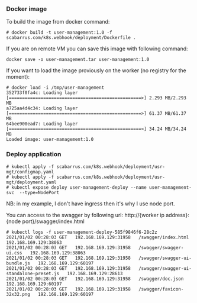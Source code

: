 ### Docker image 
To build the image from docker command:
```
# docker build -t user-management:1.0 -f scabarrus.com/k8s.webhook/deployment/Dockerfile . 
```

If you are on remote VM you can save this image with following command:
```
docker save -o user-management.tar user-management:1.0
```

If you want to load the image proviously on the worker (no registry for the moment):<br>
```
# docker load -i /tmp/user-management
352733f0fa4c: Loading layer [==================================================>] 2.293 MB/2.293 MB
a725aa4d4c34: Loading layer [==================================================>] 61.37 MB/61.37 MB
64bee900ead7: Loading layer [==================================================>] 34.24 MB/34.24 MB
Loaded image: user-management:1.0
```

### Deploy application
```
# kubectl apply -f scabarrus.com/k8s.webhook/deployment/usr-mgt/configmap.yaml
# kubectl apply -f scabarrus.com/k8s.webhook/deployment/usr-mgt/deployment.yaml
# kubectl expose deploy user-management-deploy --name user-management-svc  --type=NodePort
```
NB: in my example, I don't have ingress then it's why I use node port.

You can access to the swagger by following url:
http://{worker ip address}:{node port}/swagger/index.html

```
# kubectl logs -f user-management-deploy-585f9846f6-28c2z
2021/01/02 00:28:03 GET   192.168.169.129:31958   /swagger/index.html   192.168.169.129:38063
2021/01/02 00:28:03 GET   192.168.169.129:31958   /swagger/swagger-ui.css   192.168.169.129:38063
2021/01/02 00:28:03 GET   192.168.169.129:31958   /swagger/swagger-ui-bundle.js   192.168.169.129:60197
2021/01/02 00:28:03 GET   192.168.169.129:31958   /swagger/swagger-ui-standalone-preset.js   192.168.169.129:28613
2021/01/02 00:28:03 GET   192.168.169.129:31958   /swagger/doc.json   192.168.169.129:60197
2021/01/02 00:28:03 GET   192.168.169.129:31958   /swagger/favicon-32x32.png   192.168.169.129:60197
```
